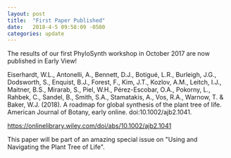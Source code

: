 ```yaml
---
layout: post
title:  "First Paper Published"
date:   2018-4-5 09:58:09 -0500
categories: update
---
```


The results of our first PhyloSynth workshop in October 2017 are now published in Early View! 

Eiserhardt, W.L., Antonelli, A., Bennett, D.J., Botigué, L.R., Burleigh, J.G., Dodsworth, S., Enquist, B.J., Forest, F., Kim, J.T., Kozlov, A.M., Leitch, I.J., Maitner, B.S., Mirarab, S., Piel, W.H., Pérez-Escobar, O.A., Pokorny, L., Rahbek, C., Sandel, B., Smith, S.A., Stamatakis, A., Vos, R.A., Warnow, T. & Baker, W.J. (2018). A roadmap for global synthesis of the plant tree of life. American Journal of Botany, early online. doi:10.1002/ajb2.1041.

https://onlinelibrary.wiley.com/doi/abs/10.1002/ajb2.1041

This paper will be part of an amazing special issue on "Using and Navigating the Plant Tree of Life". 
